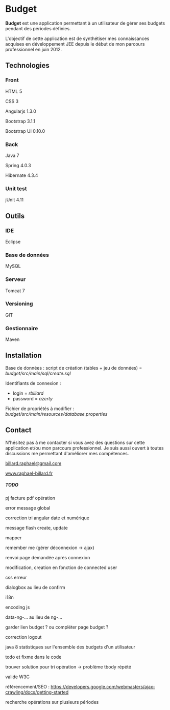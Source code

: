 # Budget
**Budget** est une application permettant à un utilisateur de gérer ses budgets pendant des 
périodes définies.

L'objectif de cette application est de synthétiser mes connaissances acquises en développement JEE
depuis le début de mon parcours professionnel en juin 2012. 

## Technologies

### Front
HTML 5

CSS 3

Angularjs 1.3.0

Bootstrap 3.1.1

Bootstrap UI 0.10.0



### Back
Java 7

Spring 4.0.3

Hibernate 4.3.4



### Unit test
jUnit 4.11



## Outils

### IDE
Eclipse

### Base de données
MySQL

### Serveur
Tomcat 7

### Versioning
GIT

### Gestionnaire
Maven



## Installation
Base de données : script de création (tables + jeu de données) = *budget/src/main/sql/create.sql*

Identifiants de connexion :
- login = *rbillard*
- password = *azerty*

Fichier de propriétés à modifier : *budget/src/main/resources/database.properties*



## Contact
N'hésitez pas à me contacter si vous avez des questions sur cette application et/ou mon parcours 
professionnel. Je suis aussi ouvert à toutes discussions me permettant d'améliorer mes compétences.

billard.raphael@gmail.com

www.raphael-billard.fr



##### TODO
pj facture pdf opération

error message global

correction tri angular date et numérique

message flash create, update

mapper

remember me (gérer déconnexion -> ajax)

renvoi page demandée après connexion

modification, creation en fonction de connected user

css erreur

dialogbox au lieu de confirm

i18n

encoding js

data-ng-... au lieu de ng-...

garder lien budget ? ou compléter page budget ?

correction logout

java 8 statistiques sur l'ensemble des budgets d'un utilisateur

todo et fixme dans le code

trouver solution pour tri opération -> problème tbody répété

valide W3C

référencement/SEO : https://developers.google.com/webmasters/ajax-crawling/docs/getting-started

recherche opérations sur plusieurs périodes